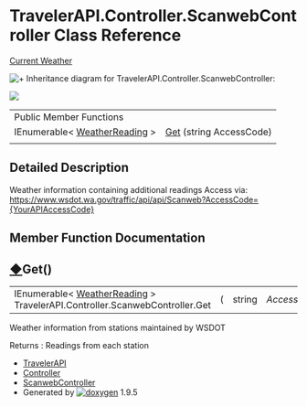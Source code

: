 # TravelerAPI.Controller.ScanwebController Class Reference

[Current Weather](group___weather.html)

![+](closed.png) Inheritance diagram for TravelerAPI.Controller.ScanwebController:

![](class_traveler_a_p_i_1_1_controller_1_1_scanweb_controller.png)

|  |  |
| --- | --- |
| Public Member Functions | |
| IEnumerable< [WeatherReading](class_weather_reading.html) > | [Get](class_traveler_a_p_i_1_1_controller_1_1_scanweb_controller.html#a2fa50d4f8b897a266b1b2c69aac684f2) (string AccessCode) |
|  | |

## Detailed Description

Weather information containing additional readings Access via: <https://www.wsdot.wa.gov/traffic/api/api/Scanweb?AccessCode={YourAPIAccessCode}>

## Member Function Documentation

## [◆](#a2fa50d4f8b897a266b1b2c69aac684f2)Get()

|  |  |  |  |  |  |
| --- | --- | --- | --- | --- | --- |
| IEnumerable< [WeatherReading](class_weather_reading.html) > TravelerAPI.Controller.ScanwebController.Get | ( | string | *AccessCode* | ) |  |

Weather information from stations maintained by WSDOT

Returns
:   Readings from each station

* [TravelerAPI](namespace_traveler_a_p_i.html)
* [Controller](namespace_traveler_a_p_i_1_1_controller.html)
* [ScanwebController](class_traveler_a_p_i_1_1_controller_1_1_scanweb_controller.html)
* Generated by [![doxygen](doxygen.svg)](https://www.doxygen.org/index.html) 1.9.5
